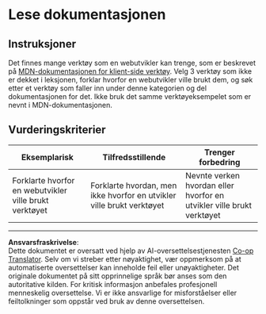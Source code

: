 <!--
CO_OP_TRANSLATOR_METADATA:
{
  "original_hash": "1ce4deaec80130d3a0a3c906568459fc",
  "translation_date": "2025-08-26T22:25:40+00:00",
  "source_file": "1-getting-started-lessons/1-intro-to-programming-languages/assignment.md",
  "language_code": "no"
}
-->
# Lese dokumentasjonen

## Instruksjoner

Det finnes mange verktøy som en webutvikler kan trenge, som er beskrevet på [MDN-dokumentasjonen for klient-side verktøy](https://developer.mozilla.org/docs/Learn/Tools_and_testing/Understanding_client-side_tools/Overview). Velg 3 verktøy som ikke er dekket i leksjonen, forklar hvorfor en webutvikler ville brukt dem, og søk etter et verktøy som faller inn under denne kategorien og del dokumentasjonen for det. Ikke bruk det samme verktøyeksempelet som er nevnt i MDN-dokumentasjonen.

## Vurderingskriterier

Eksemplarisk | Tilfredsstillende | Trenger forbedring
--- | --- | -- |
|Forklarte hvorfor en webutvikler ville brukt verktøyet| Forklarte hvordan, men ikke hvorfor en utvikler ville brukt verktøyet| Nevnte verken hvordan eller hvorfor en utvikler ville brukt verktøyet  |

---

**Ansvarsfraskrivelse**:  
Dette dokumentet er oversatt ved hjelp av AI-oversettelsestjenesten [Co-op Translator](https://github.com/Azure/co-op-translator). Selv om vi streber etter nøyaktighet, vær oppmerksom på at automatiserte oversettelser kan inneholde feil eller unøyaktigheter. Det originale dokumentet på sitt opprinnelige språk bør anses som den autoritative kilden. For kritisk informasjon anbefales profesjonell menneskelig oversettelse. Vi er ikke ansvarlige for misforståelser eller feiltolkninger som oppstår ved bruk av denne oversettelsen.
